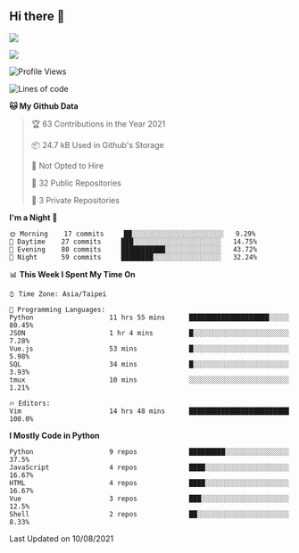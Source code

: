## Hi there 👋

![](https://github-readme-stats.vercel.app/api?username=CSY54&theme=nord&show_icons=true)

![](https://github-readme-stats.vercel.app/api/top-langs/?username=CSY54&theme=nord&layout=compact&card_width=445)

<!--START_SECTION:waka-->
![Profile Views](http://img.shields.io/badge/Profile%20Views-9-blue)

![Lines of code](https://img.shields.io/badge/From%20Hello%20World%20I%27ve%20Written-118697%20lines%20of%20code-blue)

**🐱 My Github Data** 

> 🏆 63 Contributions in the Year 2021
 > 
> 📦 24.7 kB Used in Github's Storage 
 > 
> 🚫 Not Opted to Hire
 > 
> 📜 32 Public Repositories 
 > 
> 🔑 3 Private Repositories  
 > 
**I'm a Night 🦉** 

```text
🌞 Morning    17 commits     ██░░░░░░░░░░░░░░░░░░░░░░░   9.29% 
🌆 Daytime    27 commits     ███░░░░░░░░░░░░░░░░░░░░░░   14.75% 
🌃 Evening    80 commits     ███████████░░░░░░░░░░░░░░   43.72% 
🌙 Night      59 commits     ████████░░░░░░░░░░░░░░░░░   32.24%

```


📊 **This Week I Spent My Time On** 

```text
⌚︎ Time Zone: Asia/Taipei

💬 Programming Languages: 
Python                   11 hrs 55 mins      ████████████████████░░░░░   80.45% 
JSON                     1 hr 4 mins         █░░░░░░░░░░░░░░░░░░░░░░░░   7.28% 
Vue.js                   53 mins             █░░░░░░░░░░░░░░░░░░░░░░░░   5.98% 
SQL                      34 mins             █░░░░░░░░░░░░░░░░░░░░░░░░   3.93% 
tmux                     10 mins             ░░░░░░░░░░░░░░░░░░░░░░░░░   1.21%

🔥 Editors: 
Vim                      14 hrs 48 mins      █████████████████████████   100.0%

```

**I Mostly Code in Python** 

```text
Python                   9 repos             █████████░░░░░░░░░░░░░░░░   37.5% 
JavaScript               4 repos             ████░░░░░░░░░░░░░░░░░░░░░   16.67% 
HTML                     4 repos             ████░░░░░░░░░░░░░░░░░░░░░   16.67% 
Vue                      3 repos             ███░░░░░░░░░░░░░░░░░░░░░░   12.5% 
Shell                    2 repos             ██░░░░░░░░░░░░░░░░░░░░░░░   8.33%

```



 Last Updated on 10/08/2021
<!--END_SECTION:waka-->

<!--
**CSY54/CSY54** is a ✨ _special_ ✨ repository because its `README.md` (this file) appears on your GitHub profile.

Here are some ideas to get you started:

- 🔭 I’m currently working on ...
- 🌱 I’m currently learning ...
- 👯 I’m looking to collaborate on ...
- 🤔 I’m looking for help with ...
- 💬 Ask me about ...
- 📫 How to reach me: ...
- 😄 Pronouns: ...
- ⚡ Fun fact: ...
-->
